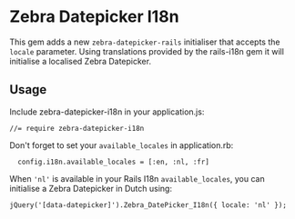 Zebra Datepicker I18n
=====================
This gem adds a new `zebra-datepicker-rails` initialiser that accepts the
`locale` parameter. Using translations provided by the rails-i18n gem it will
initialise a localised Zebra Datepicker.

## Usage
Include zebra-datepicker-i18n in your application.js:

```
//= require zebra-datepicker-i18n
```

Don't forget to set your `available_locales` in application.rb:
```
  config.i18n.available_locales = [:en, :nl, :fr]
```

When `'nl'` is available in your Rails I18n `available_locales`, you can
initialise a Zebra Datepicker in Dutch using:

```
jQuery('[data-datepicker]').Zebra_DatePicker_I18n({ locale: 'nl' });
```
